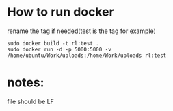 # How to run docker

rename the tag if needed(test is the tag for example)

```
sudo docker build -t rl:test .
sudo docker run -d -p 5000:5000 -v /home/ubuntu/Work/uploads:/home/Work/uploads rl:test
```

# notes:
file should be LF